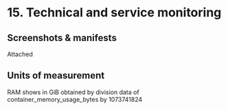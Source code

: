 # 15. Technical and service monitoring

## Screenshots & manifests

Attached

## Units of measurement

RAM shows in GiB obtained by division data of container_memory_usage_bytes by 1073741824
